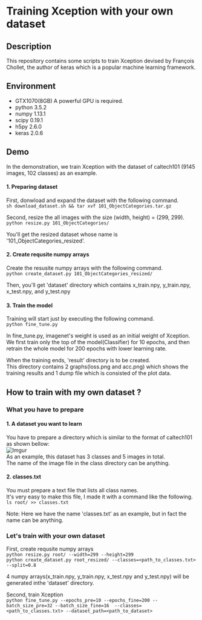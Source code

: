 Training Xception with your own dataset
====================================

## Description  
This repository contains some scripts to train Xception devised by François Chollet, the author of keras which is a popular machine learning framework.  

## Environment
* GTX1070(8GB) A powerful GPU is required.
* python 3.5.2
* numpy 1.13.1
* scipy 0.19.1
* h5py 2.6.0
* keras 2.0.6

## Demo
In the demonstration, we train Xception with the dataset of caltech101
(9145 images, 102 classes) as an example.  

#### 1. Preparing dataset
First, donwload and expand the dataset with the following command.  
`sh download_dataset.sh && tar xvf 101_ObjectCategories.tar.gz`  

Second, resize the all images with the size (width, height) = (299, 299).  
`python resize.py 101_ObjectCategories/`

You'll get the resized dataset whose name is '101\_ObjectCategories\_resized'.  

#### 2. Create requsite numpy arrays
Create the resusite numpy arrays with the following command.  
`python create_dataset.py 101_ObjectCategories_resized/`  

Then, you'll get 'dataset' directory which contains
x\_train.npy, y\_train.npy, x\_test.npy, and y\_test.npy  

#### 3. Train the model
Training will start just by executing the following command.  
`python fine_tune.py`  

In fine\_tune.py, imagenet's weight is used as an initial weight of Xception.  
We first train only the top of the model(Classifier) for 10 epochs, and
then retrain the whole model for 200 epochs with lower learning rate.  

When the training ends, 'result' directory is to be created.  
This directory contains 2 graphs(loss.png and acc.png) which shows the
training results and 1 dump file which is consisted of the plot data.


## How to train with my own dataset ?
### What you have to prepare
#### 1. A dataset you want to learn
You have to prepare a directory which is similar to the format of caltech101
as shown bellow:  
![Imgur](http://i.imgur.com/qBa9cKr.png)  
As an example, this dataset has 3 classes and 5 images in total.  
The name of the image file in the class directory can be anything.  

#### 2. classes.txt
You must prepare a text file that lists all class names.  
It's very easy to make this file, I made it with a command like the following.  
`ls root/ >> classes.txt`  

Note: Here we have the name 'classes.txt' as an example, but in fact the name can be anything.  

### Let's train with your own dataset
First, create requsite numpy arrays  
`python resize.py root/ --width=299 --height=299`  
`python create_dataset.py root_resized/ --classes=<path_to_classes.txt> --split=0.8`  

4 numpy arrays(x\_train.npy, y\_train.npy, x\_test.npy and y\_test.npy) will
be generated inthe 'dataset' directory.

Second, train Xception  
`python fine_tune.py --epochs_pre=10 --epochs_fine=200
--batch_size_pre=32 --batch_size_fine=16  --classes=<path_to_classes.txt>
--dataset_path=<path_to_dataset>`  
